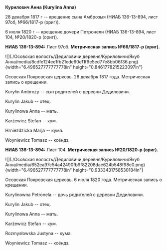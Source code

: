 **Курилович Анна (Kurylina Anna)**

28 декабря 1817 г -- крещение сына Амброзыя (НИАБ 136-13-894, лист 97об,
№66/1817-р (ориг)).

6 июля 1820 г -- крещение дочери Петронели (НИАБ 136-13-894, лист 104,
№20/1820-р (ориг)).

**НИАБ 136-13-894:** Лист 97об. **Метрическая запись №66/1817-р
(ориг).**

![](./Осовская волость/Дедиловичи деревня/Куриловичи/Якуб Анна/media/8cdfe124ee1fb21ede60e11f9e5ed77e8bb06f36.png){width="6.496527777777778in"
height="0.8461778215223097in"}

Осовская Покровская церковь. 28 декабря 1817 года. Метрическая запись о
крещении.

Kuryłin Ambrozy -- сын родителей с деревни Дедиловичи.

Kurylin Jakub -- отец.

Kurylinowa Anna -- мать.

Karżewicz Stefan -- кум.

Hrniezdzicka Marja -- кума.

Woyniewicz Tomasz -- ксёндз.

**НИАБ 136-13-894:** Лист 104. **Метрическая запись №20/1820-р (ориг).**

![](./Осовская волость/Дедиловичи деревня/Куриловичи/Якуб Анна/media/652ea97c54a42490fb9f82208dae624b548f98e0.png){width="6.496527777777778in"
height="0.9333431758530184in"}

Осовская Покровская церковь. 6 июля 1820 года. Метрическая запись о
крещении.

Kurylinowna Petronela -- дочь родителей с деревни Дедиловичи.

Kurylin Jakub -- отец.

Kurylinowa Anna -- мать.

Karżewicz Stefan -- кум.

Rozmysłowska Justyna -- кума.

Woyniewicz Tomasz -- ксёндз.
